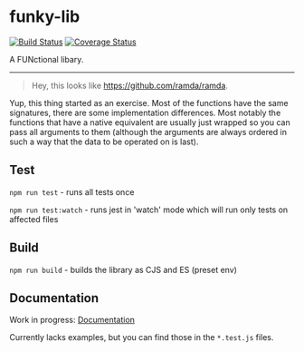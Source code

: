 # funky-lib

[![Build Status](https://travis-ci.com/stygian91/funky-lib.svg?branch=master)](https://travis-ci.com/stygian91/funky-lib)
[![Coverage Status](https://coveralls.io/repos/github/stygian91/funky-lib/badge.svg)](https://coveralls.io/github/stygian91/funky-lib)

A FUNctional libary.

---

> Hey, this looks like https://github.com/ramda/ramda.

Yup, this thing started as an exercise. Most of the functions have the same signatures, there are some implementation differences. Most notably the functions that have a native equivalent are usually just wrapped so you can pass all arguments to them (although the arguments are always ordered in such a way that the data to be operated on is last).

## Test

`npm run test` - runs all tests once

`npm run test:watch` - runs jest in 'watch' mode which will run only tests on affected files

## Build

`npm run build` - builds the library as CJS and ES (preset env)

## Documentation

Work in progress: [Documentation](https://stygian91.github.io/global.html)

Currently lacks examples, but you can find those in the `*.test.js` files.
